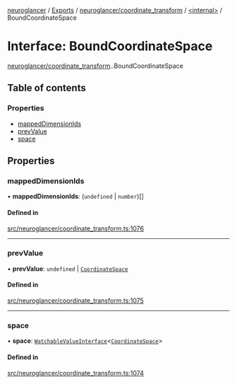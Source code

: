 [neuroglancer](../README.md) / [Exports](../modules.md) / [neuroglancer/coordinate\_transform](../modules/neuroglancer_coordinate_transform.md) / [<internal\>](../modules/neuroglancer_coordinate_transform._internal_.md) / BoundCoordinateSpace

# Interface: BoundCoordinateSpace

[neuroglancer/coordinate_transform](../modules/neuroglancer_coordinate_transform.md).[<internal>](../modules/neuroglancer_coordinate_transform._internal_.md).BoundCoordinateSpace

## Table of contents

### Properties

- [mappedDimensionIds](neuroglancer_coordinate_transform._internal_.BoundCoordinateSpace.md#mappeddimensionids)
- [prevValue](neuroglancer_coordinate_transform._internal_.BoundCoordinateSpace.md#prevvalue)
- [space](neuroglancer_coordinate_transform._internal_.BoundCoordinateSpace.md#space)

## Properties

### mappedDimensionIds

• **mappedDimensionIds**: (`undefined` \| `number`)[]

#### Defined in

[src/neuroglancer/coordinate_transform.ts:1076](https://github.com/ActiveBrainAtlas2/neuroglancer/blob/034b457d/src/neuroglancer/coordinate_transform.ts#L1076)

___

### prevValue

• **prevValue**: `undefined` \| [`CoordinateSpace`](neuroglancer_coordinate_transform.CoordinateSpace.md)

#### Defined in

[src/neuroglancer/coordinate_transform.ts:1075](https://github.com/ActiveBrainAtlas2/neuroglancer/blob/034b457d/src/neuroglancer/coordinate_transform.ts#L1075)

___

### space

• **space**: [`WatchableValueInterface`](neuroglancer_trackable_value.WatchableValueInterface.md)<[`CoordinateSpace`](neuroglancer_coordinate_transform.CoordinateSpace.md)\>

#### Defined in

[src/neuroglancer/coordinate_transform.ts:1074](https://github.com/ActiveBrainAtlas2/neuroglancer/blob/034b457d/src/neuroglancer/coordinate_transform.ts#L1074)
